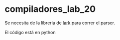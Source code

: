 # compiladores_lab_20

Se necesita de la libreria de [lark](https://pypi.org/project/lark/) para correr el parser.

El código está en python
